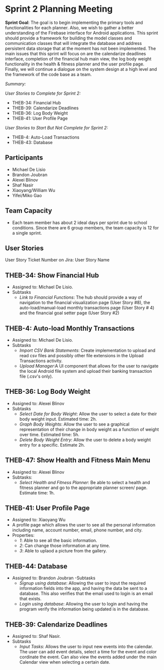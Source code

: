 # Sprint 2 Planning Meeting

**Sprint Goal**: The goal is to begin implementing the primary tools and functionalities for each planner. Also, we wish to gather a better understanding of the Firebase interface for Android applications.
This sprint should provide a framework for building the model classes and communication classes that will integrate the database and address persistent data storage that at the moment has not been implemented.
The main issues that this sprint will focus on are the calendarize deadlines interface, completion of the financial hub main view, the log body weight functionality in the health & fitness planner and the user profile page. Finally, we will continue a dialogue on the system design at a high level and the framework of the code base as a team.

*Summary:*

*User Stories to Complete for Sprint 2:*
- THEB-34: Financial Hub
- THEB-39: Calendarize Deadlines
- THEB-36: Log Body Weight
- THEB-41: User Profile Page

*User Stories to Start But Not Complete for Sprint 2:*
- THEB-4: Auto-Load Transactions
- THEB-43: Database

## Participants
- Michael De Lisio
- Brandon Joubran
- Alexei Blinov
- Shaf Nasir
- Xiaoyang/William Wu
- Yifei/Miko Gao

## Team Capacity
- Each team member has about 2 ideal days per sprint due to school conditions. Since there are 6 group members, the team capacity is 12 for a single sprint.

## User Stories

User Story Ticket Number on Jira: User Story Name

## THEB-34: Show Financial Hub
- Assigned to: Michael De Lisio.
- Subtasks
    - *Link to Financial Functions*: The hub should provide a way of navigation to the financial visualization page (User Story #8), the auto-load/manual-load monthly transactions page (User Story # 4) and the financial goal setter page (User Story #2)

## THEB-4: Auto-load Monthly Transactions
- Assigned to: Michael De Lisio.
- Subtasks
    - *Import CSV Bank Statements*: Create implementation to upload and read csv files and possibly other file extensions in the Upload Transactions activity.
    - *Upload Manager*:A UI component that allows for the user to navigate the local Android file system and upload their banking transaction file (.csv's only).

## THEB-36: Log Body Weight
- Assigned to: Alexei Blinov
- Subtasks
	- *Select Date for Body Weight*: Allow the user to select a date for their body weight input. Estimated time: 2h.
	- *Graph Body Weights*: Allow the user to see a graphical representation of their change in body weight as a function of weight over time. Estimated time: 5h.
	- *Delete Body Weight Entry*: Allow the user to delete a body weight entry for a specific. Estimate 2h. 

## THEB-47: Show Health and Fitness Main Menu
- Assigned to: Alexei Blinov
- Subtasks:
	- *Select Health and Fitness Planner*: Be able to select a health and fitness planner and go to the appropriate planner screen/ page. Estimate time: 1h.
	
## THEB-41: User Profile Page
- Assigned to: Xiaoyang Wu
- A profile page which allows the user to see all the personal information including name, account number, email, phone number, and city.
- Properties:
    - *1*: Able to see all the basic information.
    - *2*: Can change those information at any time.
    - *3*: Able to uplaod a picture from the gallery.
    
## THEB-44: Database
- Assigned to: Brandon Joubran
-Subtasks
    - *Signup using database*: Allowing the user to input the required information fields into the app, and having the data be sent to a        database. This also verifies that the email used to login is an email that exists.
    - *Login using database*: Allowing the user to login and having the program verify the information being updated is in the database.

## THEB-39: Calendarize Deadlines
- Assigned to: Shaf Nasir.
- Subtasks
    - *Input Tasks*: Allows the user to input new events into the calendar. The user can add event details, select a time for the event and color cordinate the event. Can also view the events added under the main Calendar view when selecting a certain date.
